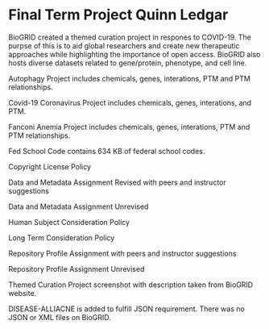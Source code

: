 # Final Term Project Quinn Ledgar

BioGRID created a themed curation project in respones to COVID-19. The purpse of this is to aid global researchers and create new therapeutic approaches while highlighting the importance of open access. BioGRID also hosts diverse datasets related to gene/protein, phenotype, and cell line. 

Autophagy Project includes chemicals, genes, interations, PTM and PTM relationships.

Covid-19 Coronavirus Project includes chemicals, genes, interations, and PTM.

Fanconi Anemia Project includes chemicals, genes, interations, PTM and PTM relationships.

Fed School Code contains 634 KB of federal school codes.

Copyright License Policy 

Data and Metadata Assignment Revised with peers and instructor suggestions

Data and Metadata Assignment Unrevised 

Human Subject Consideration Policy 

Long Term Consideration Policy 

Repository Profile Assignment with peers and instructor suggestions

Repository Profile Assignment Unrevised 

Themed Curation Project screenshot with description taken from BioGRID website. 

DISEASE-ALLIACNE is added to fulfill JSON requirement. There was no JSON or XML files on BioGRID. 
